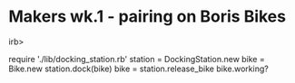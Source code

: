 # Makers wk.1 - pairing on Boris Bikes

irb>

require './lib/docking_station.rb'
station = DockingStation.new
bike = Bike.new
station.dock(bike)
bike = station.release_bike
bike.working?
